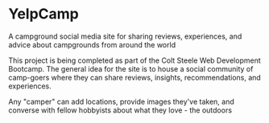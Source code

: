 # YelpCamp
A campground social media site for sharing reviews, experiences, and advice about campgrounds from around the world

This project is being completed as part of the Colt Steele Web Development Bootcamp. The general idea for the site is to house a social community of camp-goers where they can share reviews, insights, recommendations, and experiences. 

Any "camper" can add locations, provide images they've taken, and converse with fellow hobbyists about what they love - the outdoors
